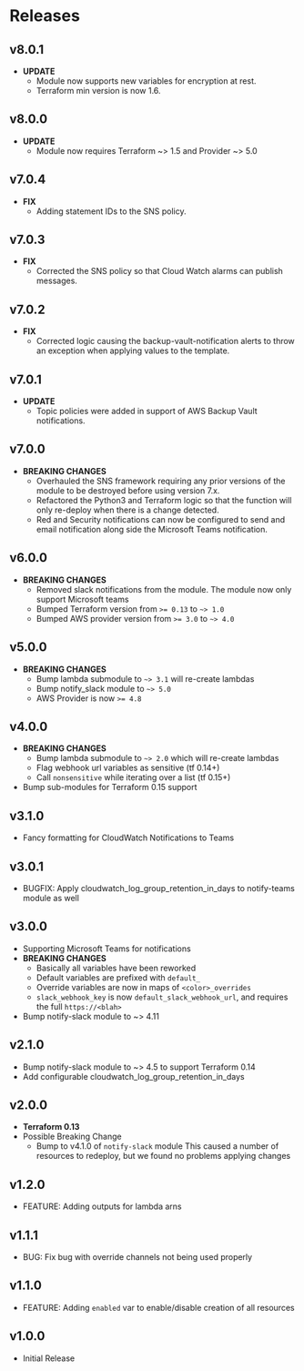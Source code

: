 # Releases

## v8.0.1
- **UPDATE**
  - Module now supports new variables for encryption at rest.
  - Terraform min version is now 1.6.

## v8.0.0
- **UPDATE**
  - Module now requires Terraform ~> 1.5 and Provider ~> 5.0

## v7.0.4
- **FIX**
  - Adding statement IDs to the SNS policy.

## v7.0.3
- **FIX**
  - Corrected the SNS policy so that Cloud Watch alarms can publish messages.

## v7.0.2
- **FIX**
  - Corrected logic causing the backup-vault-notification alerts to throw an exception when applying values to the template.

## v7.0.1
- **UPDATE**
  - Topic policies were added in support of AWS Backup Vault notifications.

## v7.0.0
- **BREAKING CHANGES**
  - Overhauled the SNS framework requiring any prior versions of the module to be destroyed before using version 7.x.
  - Refactored the Python3 and Terraform logic so that the function will only re-deploy when there is a change detected.
  - Red and Security notifications can now be configured to send and email notification along side the Microsoft Teams notification.

## v6.0.0

- **BREAKING CHANGES**
  - Removed slack notifications from the module. The module now only support Microsoft teams
  - Bumped Terraform version from `>= 0.13` to `~> 1.0`
  - Bumped AWS provider version from `>= 3.0` to `~> 4.0`

## v5.0.0

- **BREAKING CHANGES**
  - Bump lambda submodule to `~> 3.1` will re-create lambdas
  - Bump notify_slack module to `~> 5.0`
  - AWS Provider is now `>= 4.8`

## v4.0.0

- **BREAKING CHANGES**
  - Bump lambda submodule to `~> 2.0` which will re-create lambdas
  - Flag webhook url variables as sensitive (tf 0.14+)
  - Call `nonsensitive` while iterating over a list (tf 0.15+)
- Bump sub-modules for Terraform 0.15 support

## v3.1.0

- Fancy formatting for CloudWatch Notifications to Teams

## v3.0.1

- BUGFIX: Apply cloudwatch_log_group_retention_in_days to notify-teams module as well

## v3.0.0

- Supporting Microsoft Teams for notifications
- **BREAKING CHANGES**
  - Basically all variables have been reworked
  - Default variables are prefixed with `default_`
  - Override variables are now in maps of `<color>_overrides`
  - `slack_webhook_key` is now `default_slack_webhook_url`, and requires the full `https://<blah>`
- Bump notify-slack module to ~> 4.11

## v2.1.0

- Bump notify-slack module to ~> 4.5 to support Terraform 0.14
- Add configurable cloudwatch_log_group_retention_in_days

## v2.0.0

- **Terraform 0.13**
- Possible Breaking Change
  - Bump to v4.1.0 of `notify-slack` module
    This caused a number of resources to redeploy, but we found no
    problems applying changes

## v1.2.0

- FEATURE: Adding outputs for lambda arns

## v1.1.1

- BUG: Fix bug with override channels not being used properly

## v1.1.0

- FEATURE: Adding `enabled` var to enable/disable creation of all resources

## v1.0.0

- Initial Release
